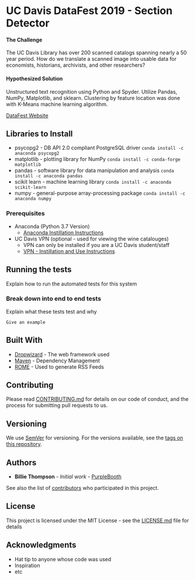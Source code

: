 # UC Davis DataFest 2019 - Section Detector
#### The Challenge 
The UC Davis Library has over 200 scanned catalogs spanning nearly a 50 year period. How do we translate a scanned image
into usable data for economists, historians, archivists, and other researchers?
#### Hypothesized Solution
Unstructured text recognition using Python and Spyder. Utilize Pandas, NumPy, Matplotlib, and sklearn. Clustering 
by feature location was done with K-Means machine learning algorithm.

[DataFest Website](http://ds.lib.ucdavis.edu/eventscalendar/datafest-wine-catalog-challenge/)

## Libraries to Install
* psycopg2 - DB API 2.0 compliant PostgreSQL driver
   `conda install -c anaconda psycopg2`
* matplotlib - plotting library for NumPy
   `conda install -c conda-forge matplotlib`
* pandas - software library for data manipulation and analysis
   `conda install -c anaconda pandas`
* scikit learn - machine learning library
   `conda install -c anaconda scikit-learn`
* numpy - general-purpose array-processing package
   `conda install -c anaconda numpy`

### Prerequisites
* Anaconda (Python 3.7 Version)
  - [Anaconda Instillation Instructions](https://docs.anaconda.com/anaconda/install/)
* UC Davis VPN (optional - used for viewing the wine catalouges)
  - VPN can only be installed if you are a UC Davis student/staff
  - [VPN - Instillation and Use Instructions](https://www.library.ucdavis.edu/service/connect-from-off-campus/)

## Running the tests

Explain how to run the automated tests for this system

### Break down into end to end tests

Explain what these tests test and why

```
Give an example
```

## Built With

* [Dropwizard](http://www.dropwizard.io/1.0.2/docs/) - The web framework used
* [Maven](https://maven.apache.org/) - Dependency Management
* [ROME](https://rometools.github.io/rome/) - Used to generate RSS Feeds

## Contributing

Please read [CONTRIBUTING.md](https://gist.github.com/PurpleBooth/b24679402957c63ec426) for details on our code of conduct, and the process for submitting pull requests to us.

## Versioning

We use [SemVer](http://semver.org/) for versioning. For the versions available, see the [tags on this repository](https://github.com/your/project/tags). 

## Authors

* **Billie Thompson** - *Initial work* - [PurpleBooth](https://github.com/PurpleBooth)

See also the list of [contributors](https://github.com/your/project/contributors) who participated in this project.

## License

This project is licensed under the MIT License - see the [LICENSE.md](LICENSE.md) file for details

## Acknowledgments

* Hat tip to anyone whose code was used
* Inspiration
* etc
